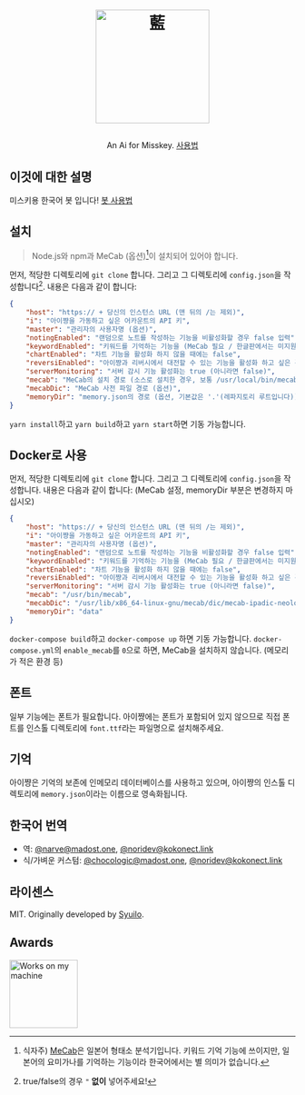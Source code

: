 <h1><p align="center"><img src="./ai.svg" alt="藍" height="200"></p></h1>
<p align="center">An Ai for Misskey. <a href="./torisetu.md">사용법</a></p>

## 이것에 대한 설명
미스키용 한국어 봇 입니다! [봇 사용법](./torisetu.md)

## 설치
> Node.js와 npm과 MeCab (옵션)[^1]이 설치되어 있어야 합니다.

[^1]: 식자주) [MeCab](https://github.com/taku910/mecab)은 일본어 형태소 분석기입니다. 키워드 기억 기능에 쓰이지만, 일본어의 요미가나를 기억하는 기능이라 한국어에서는 별 의미가 없습니다.

먼저, 적당한 디렉토리에 `git clone` 합니다.
그리고 그 디렉토리에 `config.json`을 작성합니다[^2]. 내용은 다음과 같이 합니다:

[^2]: true/false의 경우 `"` **없이** 넣어주세요!

``` json
{
	"host": "https:// + 당신의 인스턴스 URL (맨 뒤의 /는 제외)",
	"i": "아이쨩을 가동하고 싶은 어카운트의 API 키",
	"master": "관리자의 사용자명 (옵션)",
	"notingEnabled": "랜덤으로 노트를 작성하는 기능을 비활성화할 경우 false 입력",
	"keywordEnabled": "키워드를 기억하는 기능을 (MeCab 필요 / 한글판에서는 미지원) 활성화할 경우에는 true (아니라면 false)",
	"chartEnabled": "차트 기능을 활성화 하지 않을 때에는 false",
	"reversiEnabled": "아이쨩과 리버시에서 대전할 수 있는 기능을 활성화 하고 싶은 경우에 true (아니라면 false)",
	"serverMonitoring": "서버 감시 기능 활성화는 true (아니라면 false)",
	"mecab": "MeCab의 설치 경로 (소스로 설치한 경우, 보통 /usr/local/bin/mecab)",
	"mecabDic": "MeCab 사전 파일 경로 (옵션)",
	"memoryDir": "memory.json의 경로 (옵션, 기본값은 '.'(레파지토리 루트입니다))"
}
```
<!-- `npm install`하고 `npm run build`하고 `npm start`하면 기동 가능합니다. -->
`yarn install`하고 `yarn build`하고 `yarn start`하면 기동 가능합니다.

## Docker로 사용
먼저, 적당한 디렉토리에 `git clone` 합니다.
그리고 그 디렉토리에 `config.json`을 작성합니다. 내용은 다음과 같이 합니다:
(MeCab 설정, memoryDir 부분은 변경하지 마십시오)
``` json
{
	"host": "https:// + 당신의 인스턴스 URL (맨 뒤의 /는 제외)",
	"i": "아이쨩을 가동하고 싶은 어카운트의 API 키",
	"master": "관리자의 사용자명 (옵션)",
	"notingEnabled": "랜덤으로 노트를 작성하는 기능을 비활성화할 경우 false 입력",
	"keywordEnabled": "키워드를 기억하는 기능을 (MeCab 필요 / 한글판에서는 미지원) 활성화할 경우에는 true (아니라면 false)",
	"chartEnabled": "차트 기능을 활성화 하지 않을 때에는 false",
	"reversiEnabled": "아이쨩과 리버시에서 대전할 수 있는 기능을 활성화 하고 싶은 경우에 true (아니라면 false)",
	"serverMonitoring": "서버 감시 기능 활성화는 true (아니라면 false)",
	"mecab": "/usr/bin/mecab",
	"mecabDic": "/usr/lib/x86_64-linux-gnu/mecab/dic/mecab-ipadic-neologd/",
	"memoryDir": "data"
}
```
`docker-compose build`하고 `docker-compose up` 하면 기동 가능합니다.
`docker-compose.yml`의 `enable_mecab`를 `0`으로 하면, MeCab을 설치하지 않습니다. (메모리가 적은 환경 등)


## 폰트
일부 기능에는 폰트가 필요합니다. 아이쨩에는 폰트가 포함되어 있지 않으므로 직접 폰트를 인스톨 디렉토리에 `font.ttf`라는 파일명으로 설치해주세요.

## 기억
아이쨩은 기억의 보존에 인메모리 데이터베이스를 사용하고 있으며, 아이쨩의 인스톨 디렉토리에 `memory.json`이라는 이름으로 영속화됩니다.

## 한국어 번역
- 역: [@narve@madost.one](https://madost.one/@narve), [@noridev@kokonect.link](https://kokonect.link/@noridev)
- 식/가벼운 커스텀: [@chocologic@madost.one](https://madost.one/@chocologic), [@noridev@kokonect.link](https://kokonect.link/@noridev)

## 라이센스
MIT. Originally developed by [Syuilo](https://github.com/syuilo/ai).

## Awards
<img src="./WorksOnMyMachine.png" alt="Works on my machine" height="120">
